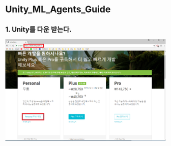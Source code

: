 # Unity_ML_Agents_Guide 

## 1. Unity를 다운 받는다.
![Alt text](/1.unity_download/unity_download.png "unity_download")
